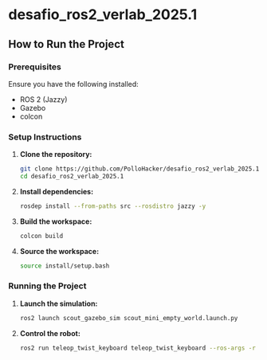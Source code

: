 # desafio_ros2_verlab_2025.1
## How to Run the Project

### Prerequisites
Ensure you have the following installed:
- ROS 2 (Jazzy)
- Gazebo
- colcon

### Setup Instructions

1. **Clone the repository:**
    ```sh
    git clone https://github.com/PolloHacker/desafio_ros2_verlab_2025.1.git
    cd desafio_ros2_verlab_2025.1
    ```

3. **Install dependencies:**
    ```sh
    rosdep install --from-paths src --rosdistro jazzy -y
    ```

4. **Build the workspace:**
    ```sh
    colcon build
    ```

5. **Source the workspace:**
    ```sh
    source install/setup.bash
    ```

### Running the Project

1. **Launch the simulation:**
    ```sh
    ros2 launch scout_gazebo_sim scout_mini_empty_world.launch.py
    ```

2. **Control the robot:**
    ```sh
    ros2 run teleop_twist_keyboard teleop_twist_keyboard --ros-args -r cmd_vel:=scout_mini/cmd_vel
    ```
